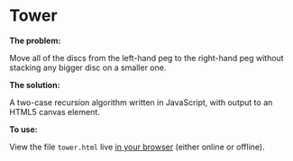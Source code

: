 # Tower

**The problem:**

Move all of the discs from the left-hand peg to the right-hand peg without stacking any bigger disc on a smaller one.

**The solution:**

A two-case recursion algorithm written in JavaScript, with output to an HTML5 canvas element.

**To use:**

View the file `tower.html` live [in your browser](https://rawcdn.githack.com/cpp-tutor/tower/refs/heads/main/tower.html) (either online or offline).
